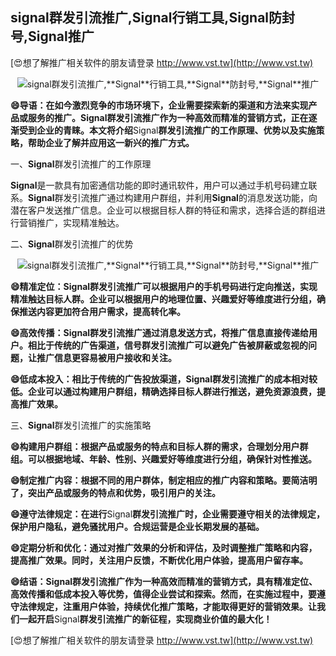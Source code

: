 ## **signal群发引流推广,**Signal**行销工具,**Signal**防封号,**Signal**推广**

[😍想了解推广相关软件的朋友请登录 http://www.vst.tw](http://www.vst.tw)

 <center><img src="https://vst.tw/MP4/tuiguang/png/3.png" alt="signal群发引流推广,**Signal**行销工具,**Signal**防封号,**Signal**推广"></center>

**😄导语：在如今激烈竞争的市场环境下，企业需要探索新的渠道和方法来实现产品或服务的推广。**Signal**群发引流推广作为一种高效而精准的营销方式，正在逐渐受到企业的青睐。本文将介绍**Signal**群发引流推广的工作原理、优势以及实施策略，帮助企业了解并应用这一新兴的推广方式。**

一、**Signal**群发引流推广的工作原理

**Signal**是一款具有加密通信功能的即时通讯软件，用户可以通过手机号码建立联系。**Signal**群发引流推广通过构建用户群组，并利用**Signal**的消息发送功能，向潜在客户发送推广信息。企业可以根据目标人群的特征和需求，选择合适的群组进行营销推广，实现精准触达。

二、**Signal**群发引流推广的优势

 <center><img src="https://vst.tw/MP4/tuiguang/png/7.png" alt="signal群发引流推广,**Signal**行销工具,**Signal**防封号,**Signal**推广"></center>

**😄精准定位：**Signal**群发引流推广可以根据用户的手机号码进行定向推送，实现精准触达目标人群。企业可以根据用户的地理位置、兴趣爱好等维度进行分组，确保推送内容更加符合用户需求，提高转化率。**

**😄高效传播：**Signal**群发引流推广通过消息发送方式，将推广信息直接传递给用户。相比于传统的广告渠道，信号群发引流推广可以避免广告被屏蔽或忽视的问题，让推广信息更容易被用户接收和关注。**

**😄低成本投入：相比于传统的广告投放渠道，**Signal**群发引流推广的成本相对较低。企业可以通过构建用户群组，精确选择目标人群进行推送，避免资源浪费，提高推广效果。**

三、**Signal**群发引流推广的实施策略

**😄构建用户群组：根据产品或服务的特点和目标人群的需求，合理划分用户群组。可以根据地域、年龄、性别、兴趣爱好等维度进行分组，确保针对性推送。**

**😄制定推广内容：根据不同的用户群体，制定相应的推广内容和策略。要简洁明了，突出产品或服务的特点和优势，吸引用户的关注。**

**😄遵守法律规定：在进行**Signal**群发引流推广时，企业需要遵守相关的法律规定，保护用户隐私，避免骚扰用户。合规运营是企业长期发展的基础。**

**😄定期分析和优化：通过对推广效果的分析和评估，及时调整推广策略和内容，提高推广效果。同时，关注用户反馈，不断优化用户体验，提高用户留存率。**

**😄结语：**Signal**群发引流推广作为一种高效而精准的营销方式，具有精准定位、高效传播和低成本投入等优势，值得企业尝试和探索。然而，在实施过程中，要遵守法律规定，注重用户体验，持续优化推广策略，才能取得更好的营销效果。让我们一起开启**Signal**群发引流推广的新征程，实现商业价值的最大化！**

[😍想了解推广相关软件的朋友请登录 http://www.vst.tw](http://www.vst.tw)



